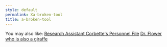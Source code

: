 ```yaml
---
style: default
permalink: Xa-broken-tool
title: a-broken-tool
---
```

You may also like:
[Research Assistant Corbette's Personnel File](http://scp-wiki.net/salman-corbette-personnel-file)
[Dr. Flower who is also a giraffe](http://scp-wiki.net/uglyflower-author-page)